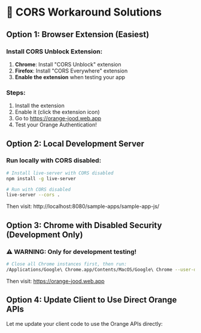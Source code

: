 # 🚀 CORS Workaround Solutions

## Option 1: Browser Extension (Easiest)

### Install CORS Unblock Extension:
1. **Chrome**: Install "CORS Unblock" extension
2. **Firefox**: Install "CORS Everywhere" extension
3. **Enable the extension** when testing your app

### Steps:
1. Install the extension
2. Enable it (click the extension icon)
3. Go to https://orange-jood.web.app
4. Test your Orange Authentication!

## Option 2: Local Development Server

### Run locally with CORS disabled:
```bash
# Install live-server with CORS disabled
npm install -g live-server

# Run with CORS disabled
live-server --cors .
```

Then visit: http://localhost:8080/sample-apps/sample-app-js/

## Option 3: Chrome with Disabled Security (Development Only)

### ⚠️ WARNING: Only for development testing!

```bash
# Close all Chrome instances first, then run:
/Applications/Google\ Chrome.app/Contents/MacOS/Google\ Chrome --user-data-dir="/tmp/chrome_dev_test" --disable-web-security --disable-features=VizDisplayCompositor
```

Then visit: https://orange-jood.web.app

## Option 4: Update Client to Use Direct Orange APIs

Let me update your client code to use the Orange APIs directly:
